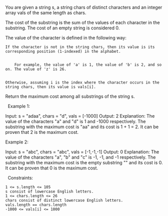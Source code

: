 You are given a string s, a string chars of distinct characters and an integer array vals of the same length as chars.

The cost of the substring is the sum of the values of each character in the substring. The cost of an empty string is considered 0.

The value of the character is defined in the following way:


	If the character is not in the string chars, then its value is its corresponding position (1-indexed) in the alphabet.

	
		For example, the value of 'a' is 1, the value of 'b' is 2, and so on. The value of 'z' is 26.
	
	
	Otherwise, assuming i is the index where the character occurs in the string chars, then its value is vals[i].


Return the maximum cost among all substrings of the string s.

 
Example 1:

Input: s = "adaa", chars = "d", vals = [-1000]
Output: 2
Explanation: The value of the characters "a" and "d" is 1 and -1000 respectively.
The substring with the maximum cost is "aa" and its cost is 1 + 1 = 2.
It can be proven that 2 is the maximum cost.


Example 2:

Input: s = "abc", chars = "abc", vals = [-1,-1,-1]
Output: 0
Explanation: The value of the characters "a", "b" and "c" is -1, -1, and -1 respectively.
The substring with the maximum cost is the empty substring "" and its cost is 0.
It can be proven that 0 is the maximum cost.


 
Constraints:


	1 <= s.length <= 105
	s consist of lowercase English letters.
	1 <= chars.length <= 26
	chars consist of distinct lowercase English letters.
	vals.length == chars.length
	-1000 <= vals[i] <= 1000

